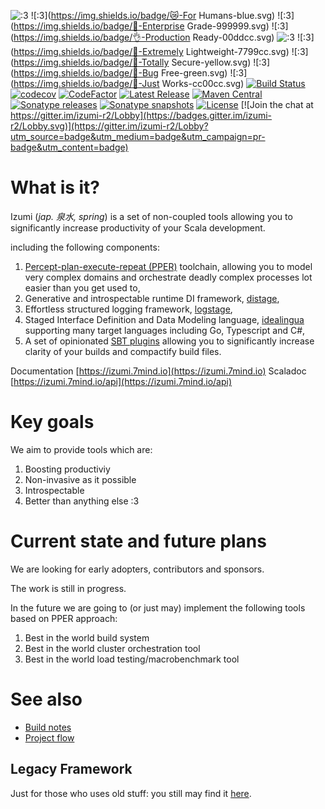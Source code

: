 ![:3](https://img.shields.io/badge/🔥-Blazing%20Fast-red.svg)
![:3](https://img.shields.io/badge/😿-For Humans-blue.svg)
![:3](https://img.shields.io/badge/🏢-Enterprise Grade-999999.svg)
![:3](https://img.shields.io/badge/👌-Production Ready-00ddcc.svg)
![:3](https://img.shields.io/badge/💎-Modern-44aadd.svg)
![:3](https://img.shields.io/badge/🦋-Extremely Lightweight-7799cc.svg)
![:3](https://img.shields.io/badge/🔐-Totally Secure-yellow.svg)
![:3](https://img.shields.io/badge/🐛-Bug Free-green.svg)
![:3](https://img.shields.io/badge/🦄-Just Works-cc00cc.svg)
[![Build Status](https://travis-ci.org/pshirshov/izumi-r2.svg?branch=develop)](https://travis-ci.org/pshirshov/izumi-r2)
[![codecov](https://codecov.io/gh/pshirshov/izumi-r2/branch/develop/graph/badge.svg)](https://codecov.io/gh/pshirshov/izumi-r2)
[![CodeFactor](https://www.codefactor.io/repository/github/pshirshov/izumi-r2/badge)](https://www.codefactor.io/repository/github/pshirshov/izumi-r2)
[![Latest Release](https://img.shields.io/github/tag/pshirshov/izumi-r2.svg)](https://github.com/pshirshov/izumi-r2/releases)
[![Maven Central](https://img.shields.io/maven-central/v/com.github.pshirshov.izumi.r2/izumi-r2_2.12.svg)](http://search.maven.org/#search%7Cga%7C1%7Cg%3A%22com.github.pshirshov.izumi.r2%22)
[![Sonatype releases](https://img.shields.io/nexus/r/https/oss.sonatype.org/com.github.pshirshov.izumi.r2/izumi-r2_2.12.svg)](https://oss.sonatype.org/content/repositories/releases/com/github/pshirshov/izumi/r2/)
[![Sonatype snapshots](https://img.shields.io/nexus/s/https/oss.sonatype.org/com.github.pshirshov.izumi.r2/izumi-r2_2.12.svg)](https://oss.sonatype.org/content/repositories/snapshots/com/github/pshirshov/izumi/r2/)
[![License](https://img.shields.io/github/license/pshirshov/izumi-r2.svg)](https://github.com/pshirshov/izumi-r2/blob/develop/LICENSE) [![Join the chat at https://gitter.im/izumi-r2/Lobby](https://badges.gitter.im/izumi-r2/Lobby.svg)](https://gitter.im/izumi-r2/Lobby?utm_source=badge&utm_medium=badge&utm_campaign=pr-badge&utm_content=badge)

What is it?
===========

Izumi (*jap. 泉水, spring*) is a set of non-coupled tools allowing you to significantly increase productivity of your Scala development.
 
including the following components:

1. [Percept-plan-execute-repeat (PPER)](https://izumi.7mind.io//pper) toolchain, allowing you to model 
   very complex domains and orchestrate deadly complex processes lot easier than you get used to,
1. Generative and introspectable runtime DI framework, [distage](https://izumi.7mind.io/distage), 
2. Effortless structured logging framework, [logstage](https://izumi.7mind.io/logstage),
3. Staged Interface Definition and Data Modeling language, [idealingua](https://izumi.7mind.io/idealingua) 
   supporting many target languages including Go, Typescript and C#,
4. A set of opinionated [SBT plugins](https://izumi.7mind.io/sbt) allowing you to significantly 
   increase clarity of your builds and compactify build files.

Documentation [https://izumi.7mind.io](https://izumi.7mind.io)
Scaladoc [https://izumi.7mind.io/api](https://izumi.7mind.io/api)

Key goals 
=========

We aim to provide tools which are:

1. Boosting productiviy 
2. Non-invasive as it possible
3. Introspectable
4. Better than anything else :3

Current state and future plans
==============================

We are looking for early adopters, contributors and sponsors.

The work is still in progress.

In the future we are going to (or just may) implement the following tools based on PPER approach:

1. Best in the world build system
2. Best in the world cluster orchestration tool
3. Best in the world load testing/macrobenchmark tool


See also
========

- [Build notes](doc/md/build.md)
- [Project flow](doc/md/flow.md)

Legacy Framework
----------------

Just for those who uses old stuff: you still may find it [here](https://github.com/pshirshov/izumi-legacy).
